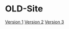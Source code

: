 # OLD-Site
[Version 1](https://old.jacobmcdonnell.com/version-1/)
[Version 2](https://old.jacobmcdonnell.com/version-2/)
[Version 3](https://old.jacobmcdonnell.com/version-3/)

